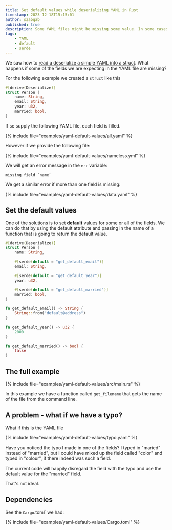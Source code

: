 ```yaml
---
title: Set default values while deserializing YAML in Rust
timestamp: 2023-12-18T15:15:01
author: szabgab
published: true
description: Some YAML files might be missing some value. In some cases we might want to set default values in the deserialized struct.
tags:
    - YAML
    - default
    - serde
---
```


We saw how to [read a deserialize a simple YAML into a struct](/read-simple-yaml). What happens if some of the fields we are expecting in the YAML file are missing?

For the following example we created a `struct` like this

```rust
#[derive(Deserialize)]
struct Person {
    name: String,
    email: String,
    year: u32,
    married: bool,
}
```

If se supply the following YAML file, each field is filled.

{% include file="examples/yaml-default-values/all.yaml" %}

However if we provide the following file:

{% include file="examples/yaml-default-values/nameless.yml" %}

We will get an error message in the `err` variable:

```
missing field `name`
```

We get a similar error if more than one field is missing:

{% include file="examples/yaml-default-values/data.yaml" %}

## Set the default values

One of the solutions is to set **default** values for some or all of the fields.
We can do that by using the default attribute and passing in the name of a function
that is going to return the default value.

```rust
#[derive(Deserialize)]
struct Person {
    name: String,

    #[serde(default = "get_default_email")]
    email: String,

    #[serde(default = "get_default_year")]
    year: u32,

    #[serde(default = "get_default_married")]
    married: bool,
}

fn get_default_email() -> String {
    String::from("default@address")
}

fn get_default_year() -> u32 {
    2000
}

fn get_default_married() -> bool {
    false
}
```


## The full example

{% include file="examples/yaml-default-values/src/main.rs" %}

In this example we have a function called `get_filename` that gets the name of the file from the command line.


## A problem - what if we have a typo?

What if this is the YAML file

{% include file="examples/yaml-default-values/typo.yaml" %}

Have you noticed the typo I made in one of the fields? I typed in "maried" instead of "married", but I could have mixed up the field called "color" and typed in "colour",
if there indeed was such a field.

The current code will happily disregard the field with the typo and use the default value for the "married" field.

That's not ideal.


## Dependencies

See the `Cargo`.toml` we had:

{% include file="examples/yaml-default-values/Cargo.toml" %}

